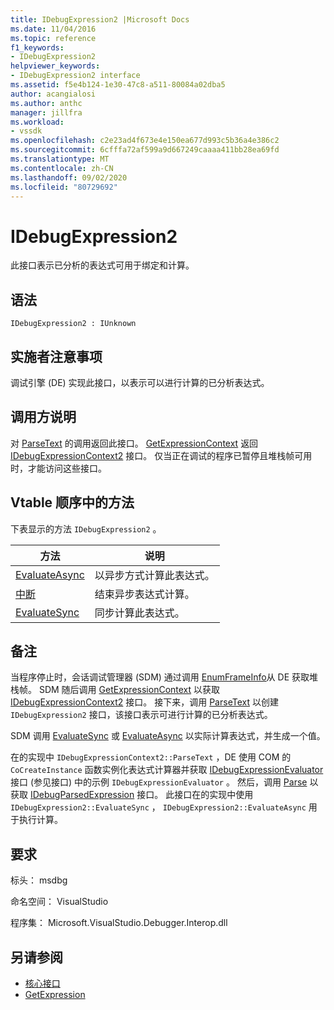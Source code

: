 ```yaml
---
title: IDebugExpression2 |Microsoft Docs
ms.date: 11/04/2016
ms.topic: reference
f1_keywords:
- IDebugExpression2
helpviewer_keywords:
- IDebugExpression2 interface
ms.assetid: f5e4b124-1e30-47c8-a511-80084a02dba5
author: acangialosi
ms.author: anthc
manager: jillfra
ms.workload:
- vssdk
ms.openlocfilehash: c2e23ad4f673e4e150ea677d993c5b36a4e386c2
ms.sourcegitcommit: 6cfffa72af599a9d667249caaaa411bb28ea69fd
ms.translationtype: MT
ms.contentlocale: zh-CN
ms.lasthandoff: 09/02/2020
ms.locfileid: "80729692"
---
```

# <a name="idebugexpression2"></a>IDebugExpression2
此接口表示已分析的表达式可用于绑定和计算。

## <a name="syntax"></a>语法

```
IDebugExpression2 : IUnknown
```

## <a name="notes-for-implementers"></a>实施者注意事项
 调试引擎 (DE) 实现此接口，以表示可以进行计算的已分析表达式。

## <a name="notes-for-callers"></a>调用方说明
 对 [ParseText](../../../extensibility/debugger/reference/idebugexpressioncontext2-parsetext.md) 的调用返回此接口。 [GetExpressionContext](../../../extensibility/debugger/reference/idebugstackframe2-getexpressioncontext.md) 返回 [IDebugExpressionContext2](../../../extensibility/debugger/reference/idebugexpressioncontext2.md) 接口。 仅当正在调试的程序已暂停且堆栈帧可用时，才能访问这些接口。

## <a name="methods-in-vtable-order"></a>Vtable 顺序中的方法
 下表显示的方法 `IDebugExpression2` 。

|方法|说明|
|------------|-----------------|
|[EvaluateAsync](../../../extensibility/debugger/reference/idebugexpression2-evaluateasync.md)|以异步方式计算此表达式。|
|[中断](../../../extensibility/debugger/reference/idebugexpression2-abort.md)|结束异步表达式计算。|
|[EvaluateSync](../../../extensibility/debugger/reference/idebugexpression2-evaluatesync.md)|同步计算此表达式。|

## <a name="remarks"></a>备注
 当程序停止时，会话调试管理器 (SDM) 通过调用 [EnumFrameInfo](../../../extensibility/debugger/reference/idebugthread2-enumframeinfo.md)从 DE 获取堆栈帧。 SDM 随后调用 [GetExpressionContext](../../../extensibility/debugger/reference/idebugstackframe2-getexpressioncontext.md) 以获取 [IDebugExpressionContext2](../../../extensibility/debugger/reference/idebugexpressioncontext2.md) 接口。 接下来，调用 [ParseText](../../../extensibility/debugger/reference/idebugexpressioncontext2-parsetext.md) 以创建 `IDebugExpression2` 接口，该接口表示可进行计算的已分析表达式。

 SDM 调用 [EvaluateSync](../../../extensibility/debugger/reference/idebugexpression2-evaluatesync.md) 或 [EvaluateAsync](../../../extensibility/debugger/reference/idebugexpression2-evaluateasync.md) 以实际计算表达式，并生成一个值。

 在的实现中 `IDebugExpressionContext2::ParseText` ，DE 使用 COM 的 `CoCreateInstance` 函数实例化表达式计算器并获取 [IDebugExpressionEvaluator](../../../extensibility/debugger/reference/idebugexpressionevaluator.md) 接口 (参见接口) 中的示例 `IDebugExpressionEvaluator` 。 然后，调用 [Parse](../../../extensibility/debugger/reference/idebugexpressionevaluator-parse.md) 以获取 [IDebugParsedExpression](../../../extensibility/debugger/reference/idebugparsedexpression.md) 接口。 此接口在的实现中使用 `IDebugExpression2::EvaluateSync` ， `IDebugExpression2::EvaluateAsync` 用于执行计算。

## <a name="requirements"></a>要求
 标头： msdbg

 命名空间： VisualStudio

 程序集： Microsoft.VisualStudio.Debugger.Interop.dll

## <a name="see-also"></a>另请参阅
- [核心接口](../../../extensibility/debugger/reference/core-interfaces.md)
- [GetExpression](../../../extensibility/debugger/reference/idebugexpressionevaluationcompleteevent2-getexpression.md)
